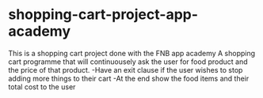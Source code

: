 # shopping-cart-project-app-academy
This is a shopping cart project done with the FNB app academy 
A shopping cart programme that will continuousely ask the user for food product and the price of that product.
-Have an exit clause if the user wishes to stop adding more things to their cart
-At the end show the food items and their total cost to the user
